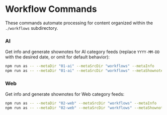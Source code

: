 # Workflow Commands

These commands automate processing for content organized within the `./workflows` subdirectory.

### AI

Get info and generate shownotes for AI category feeds (replace `YYYY-MM-DD` with the desired date, or omit for default behavior):

```bash
npm run as -- --metaDir "01-ai" --metaSrcDir "workflows" --metaInfo
npm run as -- --metaDir "01-ai" --metaSrcDir "workflows" --metaShownotes --metaDate "2025-05-13"
```

### Web

Get info and generate shownotes for Web category feeds:

```bash
npm run as -- --metaDir "02-web" --metaSrcDir "workflows" --metaInfo
npm run as -- --metaDir "02-web" --metaSrcDir "workflows" --metaShownotes --metaDate "2025-05-13"
```